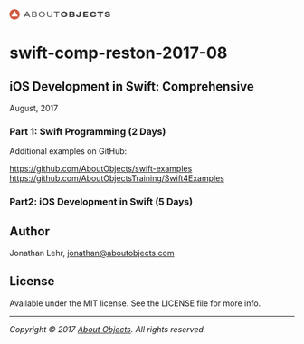 <div>
<a href="https://www.aboutobjects.com"><img src="ao-logo.png" height=18 style="height: 18px;"/></a>
</div>

# swift-comp-reston-2017-08

## iOS Development in Swift: Comprehensive

August, 2017


### Part 1: Swift Programming (2 Days)

Additional examples on GitHub: 

https://github.com/AboutObjects/swift-examples
https://github.com/AboutObjectsTraining/Swift4Examples

### Part2: iOS Development in Swift (5 Days)



## Author

Jonathan Lehr, jonathan@aboutobjects.com

## License

Available under the MIT license. See the LICENSE file for more info.

___

_Copyright &copy; 2017 [About Objects](https://www.aboutobjects.com). All rights reserved._

